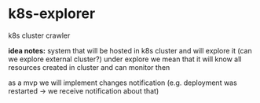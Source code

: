 # k8s-explorer
k8s cluster crawler

**idea notes:**
system that will be hosted in k8s cluster and will explore it (can we explore external cluster?)
under explore we mean that it will know all resources created in cluster and can monitor then

as a mvp we will implement changes notification (e.g. deployment was restarted -> we receive notification about that)
